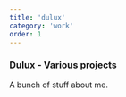 ```yaml
---
title: 'dulux'
category: 'work'
order: 1
---
```


<h3>Dulux - Various projects</h3>

A bunch of stuff about me.
